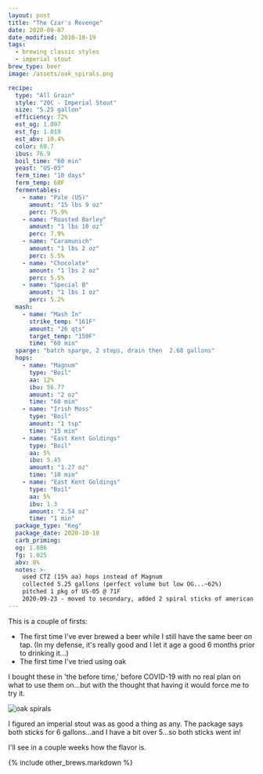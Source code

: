 ```yaml
---
layout: post
title: "The Czar's Revenge"
date: 2020-09-07
date_modified: 2010-10-19
tags:
  - brewing classic styles
  - imperial stout
brew_type: beer
image: /assets/oak_spirals.png

recipe:
  type: "All Grain"
  style: "20C - Imperial Stout"
  size: "5.25 gallon"
  efficiency: 72%
  est_og: 1.097
  est_fg: 1.019
  est_abv: 10.4%
  color: 60.7
  ibus: 76.9
  boil_time: "60 min"
  yeast: "US-05"
  ferm_time: "10 days"
  ferm_temp: 68F
  fermentables:
    - name: "Pale (US)"
      amount: "15 lbs 9 oz"
      perc: 75.9%
    - name: "Roasted Barley"
      amount: "1 lbs 10 oz"
      perc: 7.9%
    - name: "Caramunich"
      amount: "1 lbs 2 oz"
      perc: 5.5%
    - name: "Chocolate"
      amount: "1 lbs 2 oz"
      perc: 5.5%
    - name: "Special B"
      amount: "1 lbs 1 oz"
      perc: 5.2%
  mash:
    - name: "Mash In"
      strike_temp: "161F"
      amount: "26 qts"
      target_temp: "150F"
      time: "60 min"
  sparge: "batch sparge, 2 steps, drain then  2.68 gallons"
  hops:
    - name: "Magnum"
      type: "Boil"
      aa: 12%
      ibu: 56.77
      amount: "2 oz"
      time: "60 min"
    - name: "Irish Moss"
      type: "Boil"
      amount: "1 tsp"
      time: "15 min"
    - name: "East Kent Goldings"
      type: "Boil"
      aa: 5%
      ibu: 5.45
      amount: "1.27 oz"
      time: "10 min"
    - name: "East Kent Goldings"
      type: "Boil"
      aa: 5%
      ibu: 1.3
      amount: "2.54 oz"
      time: "1 min"
  package_type: "Keg"
  package_date: 2020-10-18
  carb_priming: 
  og: 1.086
  fg: 1.025
  abv: 8%
  notes: >-
    used CTZ (15% aa) hops instead of Magnum
    collected 5.25 gallons (perfect volume but low OG...~62%)
    pitched 1 pkg of US-05 @ 71F
    2020-09-23 - moved to secondary, added 2 spiral sticks of american oak, medium plus toast
---
```

This is a couple of firsts:
 - The first time I've ever brewed a beer while I still have the same beer on tap. (In my defense, it's really good and I let it age a good 6 months prior to drinking it...)
 - The first time I've tried using oak
 
 I bought these in 'the before time,' before COVID-19 with no real plan on what to use them on...but with the thought that having it would force me to try it.

![oak spirals](/brewlog/assets/oak_spirals.png)

I figured an imperial stout was as good a thing as any. The package says both sticks for 6 gallons...and I have a bit over 5...so both sticks went in!

I'll see in a couple weeks how the flavor is.
 
{% include other_brews.markdown %}

